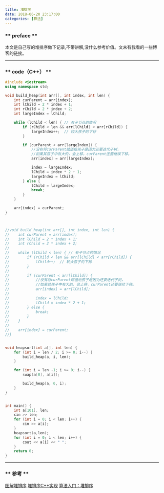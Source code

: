 ```yaml
---
title: 堆排序
date: 2018-06-20 23:17:00
categories: [算法]
---
```


###  ** preface **

本文是自己写的堆排序做下记录,不带讲解,没什么参考价值。文末有我看的一些博客的链接。

************************** 
###  ** code（C++） **

```c++
#include <iostream>
using namespace std;

void build_heap(int arr[], int index, int len) {
    int curParent = arr[index];
    int lChild = 2 * index + 1;
    int rChild = 2 * index + 2;
    int largeIndex = lChild;

    while (lChild < len) { // 有子节点的情况
        if (rChild < len && arr[lChild] < arr[rChild]) {
            largeIndex++;  // 较大孩子的下标
        }

        if (curParent < arr[largeIndex]) {
            //没有将curParent赋值给孩子是因为还要迭代子树，
            //如果其孩子中有大的，会上移，curParent还要继续下移。
            arr[index] = arr[largeIndex];

            index = largeIndex;
            lChild = index * 2 + 1;
            largeIndex = lChild;
        } else {
            lChild = largeIndex;
            break;
        }
    }

    arr[index] = curParent;
}



//void build_heap(int arr[], int index, int len) {
//    int curParent = arr[index];
//    int lChild = 2 * index + 1;
//    int rChild = 2 * index + 2;
//
//    while (lChild < len) { // 有子节点的情况
//        if (rChild < len && arr[lChild] < arr[rChild]) {
//            lChild++;  // 较大孩子的下标
//        }
//
//        if (curParent < arr[lChild]) {
//            //没有将curParent赋值给孩子是因为还要迭代子树，
//            //如果其孩子中有大的，会上移，curParent还要继续下移。
//            arr[index] = arr[lChild];
//
//            index = lChild;
//            lChild = index * 2 + 1;
//        } else {
//            break;
//        }
//    }
//
//    arr[index] = curParent;
//}


void heapsort(int a[], int len) {
    for (int i = len / 2; i >= 0; i--) {
        build_heap(a, i, len);
    }

    for (int i = len -1; i >= 0; i--) {
        swap(a[0], a[i]);

        build_heap(a, 0, i);
    }
}


int main() {
    int a[101], len;
    cin >> len;
    for (int i = 0; i < len; i++) {
        cin >> a[i];
    }
    heapsort(a,len);
    for (int i = 0; i < len; i++) {
        cout << a[i] << " ";
    }
    return 0;
}

```


************************** 

###  ** 参考 **

[图解堆排序](https://www.cnblogs.com/MOBIN/p/5374217.html)
[堆排序C++实现](https://segmentfault.com/a/1190000002466215)
[算法入门：堆排序](https://www.jianshu.com/p/1cfdcee48003)
